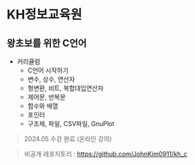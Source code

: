 # KH정보교육원

## 왕초보를 위한 C언어

- 커리큘럼
    - C언어 시작하기
    - 변수, 상수, 연산자
    - 형변환, 비트, 복합대입연산자
    - 제어문, 반복문
    - 함수와 배열
    - 포인터
    - 구조체, 파일, CSV파일, GnuPlot

> 2024.05 수강 완료 (온라인 강의)

> 비공개 레포지토리 : https://github.com/JohnKim0911/kh_c

